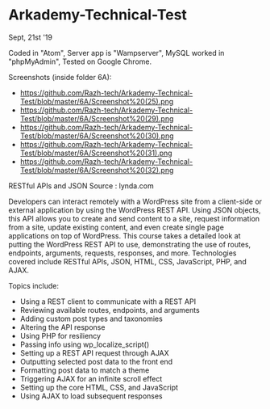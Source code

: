 # Arkademy-Technical-Test
Sept, 21st '19

Coded in "Atom",
Server app is "Wampserver",
MySQL worked in "phpMyAdmin",
Tested on Google Chrome.

Screenshots (inside folder 6A):

- https://github.com/Razh-tech/Arkademy-Technical-Test/blob/master/6A/Screenshot%20(25).png
- https://github.com/Razh-tech/Arkademy-Technical-Test/blob/master/6A/Screenshot%20(29).png
- https://github.com/Razh-tech/Arkademy-Technical-Test/blob/master/6A/Screenshot%20(30).png
- https://github.com/Razh-tech/Arkademy-Technical-Test/blob/master/6A/Screenshot%20(31).png
- https://github.com/Razh-tech/Arkademy-Technical-Test/blob/master/6A/Screenshot%20(32).png


RESTful APIs and JSON
Source : lynda.com

Developers can interact remotely with a WordPress site from a client-side or external
application by using the WordPress REST API. Using JSON objects, this API allows you to 
create and send content to a site, request information from a site, update existing content, 
and even create single page applications on top of WordPress. This course takes a 
detailed look at putting the WordPress REST API to use, demonstrating the use of routes, 
endpoints, arguments, requests, responses, and more. Technologies covered include 
RESTful APIs, JSON, HTML, CSS, JavaScript, PHP, and AJAX.

Topics include:
- Using a REST client to communicate with a REST API
- Reviewing available routes, endpoints, and arguments
- Adding custom post types and taxonomies
- Altering the API response
- Using PHP for resiliency
- Passing info using wp_localize_script()
- Setting up a REST API request through AJAX
- Outputting selected post data to the front end
- Formatting post data to match a theme
- Triggering AJAX for an infinite scroll effect
- Setting up the core HTML, CSS, and JavaScript
- Using AJAX to load subsequent responses
